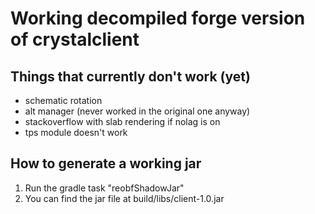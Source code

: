 # Working decompiled forge version of crystalclient

## Things that currently don't work (yet)
- schematic rotation 
- alt manager (never worked in the original one anyway)
- stackoverflow with slab rendering if nolag is on
- tps module doesn't work

## How to generate a working jar
1. Run the gradle task "reobfShadowJar"
2. You can find the jar file at build/libs/client-1.0.jar
